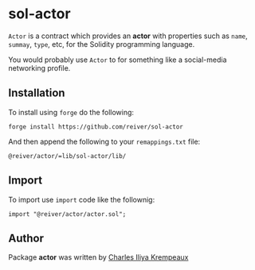 # sol-actor

`Actor` is a contract which provides an **actor** with properties such as `name`, `summay`, `type`, etc, for the Solidity programming language.

You would probably use `Actor` to for something like a social-media networking profile.

## Installation

To install using `forge` do the following:

```
forge install https://github.com/reiver/sol-actor
```

And then append the following to your `remappings.txt` file:

```
@reiver/actor/=lib/sol-actor/lib/
```

## Import

To import use `import` code like the follownig:
```
import "@reiver/actor/actor.sol";
```

## Author

Package **actor** was written by [Charles Iliya Krempeaux](http://reiver.link)
